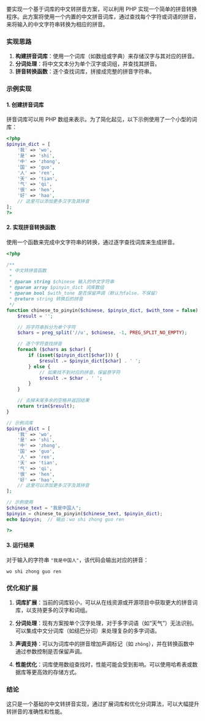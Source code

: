 要实现一个基于词库的中文转拼音方案，可以利用 PHP 实现一个简单的拼音转换程序。此方案将使用一个内置的中文拼音词库，通过查找每个字符或词语的拼音，来将输入的中文字符串转换为相应的拼音。

### 实现思路

1. **构建拼音词库**：使用一个词库（如数组或字典）来存储汉字与其对应的拼音。
2. **分词处理**：将中文文本分为单个汉字或词组，并查找其拼音。
3. **拼音转换函数**：逐个查找词库，拼接成完整的拼音字符串。

### 示例实现

#### 1. 创建拼音词库

拼音词库可以用 PHP 数组来表示。为了简化起见，以下示例使用了一个小型的词库：

```php
<?php
$pinyin_dict = [
    '我' => 'wo',
    '是' => 'shi',
    '中' => 'zhong',
    '国' => 'guo',
    '人' => 'ren',
    '天' => 'tian',
    '气' => 'qi',
    '很' => 'hen',
    '好' => 'hao',
    // 这里可以添加更多汉字及其拼音
];
?>
```

#### 2. 实现拼音转换函数

使用一个函数来完成中文字符串的转换，通过逐字查找词库来生成拼音。

```php
<?php

/**
 * 中文转拼音函数
 * 
 * @param string $chinese 输入的中文字符串
 * @param array $pinyin_dict 词库数组
 * @param bool $with_tone 是否保留声调（默认为false，不保留）
 * @return string 转换后的拼音
 */
function chinese_to_pinyin($chinese, $pinyin_dict, $with_tone = false) {
    $result = '';

    // 将字符串拆分为单个字符
    $chars = preg_split('//u', $chinese, -1, PREG_SPLIT_NO_EMPTY);

    // 逐个字符查找拼音
    foreach ($chars as $char) {
        if (isset($pinyin_dict[$char])) {
            $result .= $pinyin_dict[$char] . ' ';
        } else {
            // 如果找不到对应的拼音，保留原字符
            $result .= $char . ' ';
        }
    }

    // 去掉末尾多余的空格并返回结果
    return trim($result);
}

// 示例词库
$pinyin_dict = [
    '我' => 'wo',
    '是' => 'shi',
    '中' => 'zhong',
    '国' => 'guo',
    '人' => 'ren',
    '天' => 'tian',
    '气' => 'qi',
    '很' => 'hen',
    '好' => 'hao',
    // 这里可以添加更多汉字及其拼音
];

// 示例使用
$chinese_text = "我是中国人";
$pinyin = chinese_to_pinyin($chinese_text, $pinyin_dict);
echo $pinyin;  // 输出：wo shi zhong guo ren

?>
```

#### 3. 运行结果

对于输入的字符串 `"我是中国人"`，该代码会输出对应的拼音：

```
wo shi zhong guo ren
```

### 优化和扩展

1. **词库扩展**：当前的词库较小，可以从在线资源或开源项目中获取更大的拼音词库，以支持更多的汉字和词组。

2. **分词处理**：现有方案按单个汉字处理，对于多字词语（如“天气”）无法识别。可以集成中文分词库（如结巴分词）来处理复杂的多字词语。

3. **声调支持**：可以为词库中的拼音增加声调标记（如 `zhōng`），并在转换函数中通过参数控制是否保留声调。

4. **性能优化**：词库使用数组查找时，性能可能会受到影响。可以使用哈希表或数据库等更高效的存储方式。

### 结论

这只是一个基础的中文转拼音实现，通过扩展词库和优化分词算法，可以大幅提升转拼音的准确性和性能。